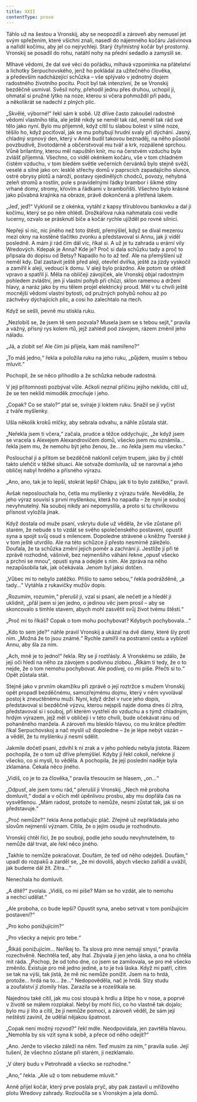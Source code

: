 ```yaml
---
title: XXII
contentType: prose
---
```


<section>

Táhlo už na šestou a Vronskij, aby se neopozdil a zároveň aby nemusel jet svým spřežením, které všichni znali, nasedl do nájemného kočáru Jašvinova a nařídil kočímu, aby jel co nejrychleji. Starý čtyřmístný kočár byl prostorný. Vronskij se posadil do rohu, natáhl nohy na přední sedadlo a zamyslil se.

Mlhavé vědomí, že dal své věci do pořádku, mlhavá vzpomínka na přátelství a lichotky Serpuchovského, jenž ho pokládal za užitečného člověka, a především nadcházející schůzka – vše splývalo v jednotný dojem radostného životního pocitu. Pocit byl tak intenzívní, že se Vronskij bezděčně usmíval. Svěsil nohy, přehodil jednu přes druhou, uchopil ji, ohmatal si pružné lýtko na noze, kterou si včera pohmoždil při pádu, a několikrát se nadechl z plných plic.

„Skvělé, výborné!“ řekl sám k sobě. Už dříve často zakoušel radostné vědomí vlastního těla, ale ještě nikdy se neměl tak rád, neměl tak rád své tělo jako nyní. Bylo mu příjemně, když cítil tu slabou bolest v silné noze, těšilo ho, když pociťoval, jak se mu pohybují hrudní svaly při dýchání. Jasný, chladný srpnový den, který v Anně budil takovou beznaděj, na něho působil povzbudivě, životodárně a občerstvoval mu tvář a krk, rozpálené sprchou. Vůně brilantiny, kterou měl napuštěn knír, mu na čerstvém vzduchu byla zvlášť příjemná. Všechno, co viděl okénkem kočáru, vše v tom chladném čistém vzduchu, v tom bledém světle večerních červánků bylo stejně svěží, veselé a silné jako on: lesklé střechy domů v paprscích zapadajícího slunce, ostré obrysy plotů a nároží, postavy ojedinělých chodců, povozy, nehybná zeleň stromů a rostlin, pole s pravidelnými řádky brambor i šikmé stíny vrhané domy, stromy, křovím a řádkami v brambořišti. Všechno bylo krásné jako půvabná krajinka na obraze, právě dokončená a přetřená lakem.

„Jeď, jeď!“ Vyklonil se z okénka, vytáhl z kapsy třírublovou bankovku a dal ji kočímu, který se po něm ohlédl. Drožkářova ruka nahmatala cosi vedle lucerny, ozvalo se prásknutí biče a kočár rychle ujížděl po rovné silnici.

Nepřeji si nic, nic jiného než toto štěstí, přemýšlel, když se díval mezerou mezi okny na kostěné tlačítko zvonku a představoval si Annu, jak ji viděl posledně. A mám ji rád čím dál víc, říkal si. A už je tu zahrada u erární vily Wredových. Kdepak je Anna? Kde je? Proč si dala schůzku tady a proč to připsala do dopisu od Betsy? Napadlo ho to až teď. Ale na přemýšlení už neměl kdy. Dal zastavit ještě před alejí, otevřel dvířka, ještě za jízdy vyskočil a zamířil k aleji, vedoucí k domu. V aleji bylo prázdno. Ale potom se ohlédl vpravo a spatřil ji. Měla na obličeji závojíček, ale Vronskij objal radostným pohledem zvláštní, jen jí vlastní pohyb při chůzi, sklon ramenou a držení hlavy, a naráz jako by mu tělem projel elektrický proud. Měl v tu chvíli ještě mocnější vědomí vlastní bytosti, od pružných pohybů nohou až po záchvěvy dýchajících plic, a cosi ho zalechtalo na rtech.

Když se sešli, pevně mu stiskla ruku.

„Nezlobíš se, že jsem tě sem pozvala? Musela jsem se s tebou sejít,“ pravila a vážný, přísný rys kolem rtů, jejž zahlédl pod závojem, rázem změnil jeho náladu.

„Já, a zlobit se! Ale čím jsi přijela, kam máš namířeno?“

„To máš jedno,“ řekla a položila ruku na jeho ruku, „půjdem, musím s tebou mluvit.“

Pochopil, že se něco přihodilo a že schůzka nebude radostná.

V její přítomnosti pozbýval vůle. Ačkoli neznal příčinu jejího neklidu, cítil už, že se ten neklid mimoděk zmocňuje i jeho.

„Copak? Co se stalo?“ ptal se, svíraje jí loktem ruku. Snažil se jí vyčíst z tváře myšlenky.

Ušla několik kroků mlčky, aby sebrala odvahu, a náhle zůstala stát.

„Neřekla jsem ti včera,“ začala, prudce a těžce oddychujíc, „že když jsem se vracela s Alexejem Alexandrovičem domů, všecko jsem mu oznámila… řekla jsem mu, že nemohu být jeho ženou, že… no řekla jsem mu všecko.“

Poslouchal ji a přitom se bezděčně naklonil celým trupem, jako by jí chtěl takto ulehčit v těžké situaci. Ale sotvaže domluvila, už se narovnal a jeho obličej nabyl hrdého a přísného výrazu.

„Ano, ano, tak je to lepší, stokrát lepší! Chápu, jak ti to bylo zatěžko,“ pravil.

Avšak neposlouchala ho, četla mu myšlenky z výrazu tváře. Nevěděla, že jeho výraz souvisí s první myšlenkou, která ho napadla – že nyní je souboj nevyhnutelný. Na souboj nikdy ani nepomyslila, a proto si tu chvilkovou přísnost vyložila jinak.

Když dostala od muže psaní, vskrytu duše už věděla, že vše zůstane při starém, že nebude s to vzdát se svého společenského postavení, opustit syna a spojit svůj osud s milencem. Dopoledne strávené u kněžny Tverské ji v tom ještě utvrdilo. Ale na této schůzce jí přesto nesmírně záleželo. Doufala, že ta schůzka změní jejich poměr a zachrání ji. Jestliže jí při té zprávě rozhodně, vášnivě, bez nejmenšího váhání řekne „opusť všecko a prchni se mnou“, opustí syna a odejde s ním. Ale zpráva na něho nezapůsobila tak, jak očekávala. Jenom byl jaksi dotčen.

„Vůbec mi to nebylo zatěžko. Přišlo to samo sebou,“ řekla podrážděně, „a tady…“ Vytáhla z rukavičky mužův dopis.

„Rozumím, rozumím,“ přerušil ji, vzal si psaní, ale nečetl je a hleděl ji uklidnit, „přál jsem si jen jedno, o jedinou věc jsem prosil – aby se skoncovalo s tímhle stavem, abych mohl zasvětit svůj život tvému štěstí.“

„Proč mi to říkáš? Copak o tom mohu pochybovat? Kdybych pochybovala…“

„Kdo to sem jde?“ náhle pravil Vronskij a ukázal na dvě dámy, které šly proti nim. „Možná že to jsou známé.“ Rychle zamířil na postranní cestu a vybízel Annu, aby šla za ním.

„Ach, mně je to jedno!“ řekla. Rty se jí roztřásly. A Vronskému se zdálo, že její oči hledí na něho za závojem s podivnou zlobou. „Říkám ti tedy, že o to nejde, že o tom nemohu pochybovat. Ale podívej, co mi píše. Přečti si to.“ Opět zůstala stát.

Stejně jako v prvním okamžiku při zprávě o její roztržce s mužem Vronskij opět propadl bezděčnému, samozřejmému dojmu, který v něm vyvolával postoj k zneuctěnému muži. Nyní, když držel v ruce jeho dopis, představoval si bezděčně výzvu, kterou nejspíš najde doma dnes či zítra, představoval si i souboj, při kterém vystřelí do vzduchu a s týmž chladným, hrdým výrazem, jejž měl v obličeji i v této chvíli, bude očekávat ránu od pohaněného manžela. A zároveň mu blesklo hlavou, co mu krátce předtím říkal Serpuchovskoj a nač myslil už dopoledne – že je lépe nebýt vázán – a věděl, že tu myšlenku jí nesmí sdělit.

Jakmile dočetl psaní, zdvihl k ní zrak a v jeho pohledu nebyla jistota. Rázem pochopila, že o tom už dříve přemýšlel. Kdyby jí řekl cokoli, neřekne jí všecko, co si myslí, to věděla. A pochopila, že její poslední naděje byla zklamána. Čekala něco jiného.

„Vidíš, co je to za člověka,“ pravila třesoucím se hlasem, „on…“

„Odpusť, ale jsem tomu rád,“ přerušil ji Vronskij. „Nech mě proboha domluvit,“ dodal a v očích měl úpěnlivou prosbu, aby mu dopřála čas na vysvětlenou. „Mám radost, protože to nemůže, nesmí zůstat tak, jak si on představuje.“

„Proč nemůže?“ řekla Anna potlačujíc pláč. Zřejmě už nepřikládala jeho slovům nejmenší význam. Cítila, že o jejím osudu je rozhodnuto.

Vronskij chtěl říci, že po souboji, podle jeho soudu nevyhnutelném, to nemůže dál trvat, ale řekl něco jiného.

„Takhle to nemůže pokračovat. Doufám, že teď od něho odejdeš. Doufám,“ upadl do rozpaků a zarděl se, „že mi dovolíš, abych všecko zařídil a uvážil, jak budeme dál žít. Zítra…“

Nenechala ho domluvit.

„A dítě?“ zvolala. „Vidíš, co mi píše? Mám se ho vzdát, ale to nemohu a nechci udělat.“

„Ale proboha, co bude lepší? Opustit syna, anebo setrvat v tom ponižujícím postavení?“

„Pro koho ponižujícím?“

„Pro všecky a nejvíc pro tebe.“

„Říkáš ponižujícím… Neříkej to. Ta slova pro mne nemají smysl,“ pravila rozechvěně. Nechtěla teď, aby lhal. Zbývala jí jen jeho láska, a ona ho chtěla mít ráda. „Pochop, že od toho dne, co jsem se zamilovala, se pro mě všecko změnilo. Existuje pro mě jedno jediné, a to je tvá láska. Když mi patří, cítím se tak na výši, tak jistá, že mě nic nemůže ponížit. Jsem na to hrdá, protože… hrdá na to… že…“ Nedopověděla, nač je hrdá. Slzy studu a zoufalství jí zlomily hlas. Zarazila se a rozeštkala se.

Najednou také cítil, jak mu cosi stoupá k hrdlu a štípe ho v nose, a poprvé v životě se málem rozplakal. Nebyl by mohl říci, co ho vlastně tak dojalo; bylo mu jí líto a cítil, že jí nemůže pomoci, a zároveň věděl, že sám její neštěstí zavinil, že udělal nějakou špatnost.

„Copak není možný rozvod?“ řekl mdle. Neodpovídala, jen zavrtěla hlavou. „Nemohla by sis vzít syna k sobě, a přece od něho odejít?“

„Ano. Jenže to všecko záleží na něm. Teď musím za ním,“ pravila suše. Její tušení, že všechno zůstane při starém, ji nezklamalo.

„V úterý budu v Petrohradě a všecko se rozhodne.“

„Ano,“ řekla. „Ale už o tom nebudeme mluvit.“

Anně přijel kočár, který prve poslala pryč, aby pak zastavil u mřížového plotu Wredovy zahrady. Rozloučila se s Vronským a jela domů.

</section>
